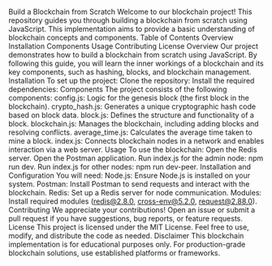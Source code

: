 Build a Blockchain from Scratch
Welcome to our blockchain project! This repository guides you through building a blockchain from scratch using JavaScript. This implementation aims to provide a basic understanding of blockchain concepts and components.
Table of Contents
Overview
Installation
Components
Usage
Contributing
License
Overview
Our project demonstrates how to build a blockchain from scratch using JavaScript. By following this guide, you will learn the inner workings of a blockchain and its key components, such as hashing, blocks, and blockchain management.
Installation
To set up the project:
Clone the repository:
Install the required dependencies:
Components
The project consists of the following components:
config.js: Logic for the genesis block (the first block in the blockchain).
crypto_hash.js: Generates a unique cryptographic hash code based on block data.
block.js: Defines the structure and functionality of a block.
blockchain.js: Manages the blockchain, including adding blocks and resolving conflicts.
average_time.js: Calculates the average time taken to mine a block.
index.js: Connects blockchain nodes in a network and enables interaction via a web server.
Usage
To use the blockchain:
Open the Redis server.
Open the Postman application.
Run index.js for the admin node: npm run dev.
Run index.js for other nodes: npm run dev-peer.
Installation and Configuration
You will need:
Node.js: Ensure Node.js is installed on your system.
Postman: Install Postman to send requests and interact with the blockchain.
Redis: Set up a Redis server for node communication.
Modules: Install required modules (redis@2.8.0, cross-env@5.2.0, request@2.88.0).
Contributing
We appreciate your contributions! Open an issue or submit a pull request if you have suggestions, bug reports, or feature requests.
License
This project is licensed under the MIT License. Feel free to use, modify, and distribute the code as needed.
Disclaimer
This blockchain implementation is for educational purposes only. For production-grade blockchain solutions, use established platforms or frameworks.
